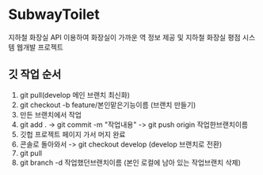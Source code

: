 # SubwayToilet
지하철 화장실 API 이용하여 화장실이 가까운 역 정보 제공 및 지하철 화장실 평점 시스템 웹개발 프로젝트

## 깃 작업 순서  
1. git pull(develop 메인 브랜치 최신화)
1. git checkout -b feature/본인맡은기능이름 (브랜치 만들기)
1. 만든 브랜치에서 작업
1. git add . -> git commit -m "작업내용" -> git push origin 작업한브랜치이름
1. 깃헙 프로젝트 페이지 가서 머지 완료
1. 콘솔로 돌아와서 -> git checkout develop (develop 브랜치로 전환)
1. git pull
1. git branch -d 작업했던브랜치이름 (본인 로컬에 남아 있는 작업브랜치 삭제)
